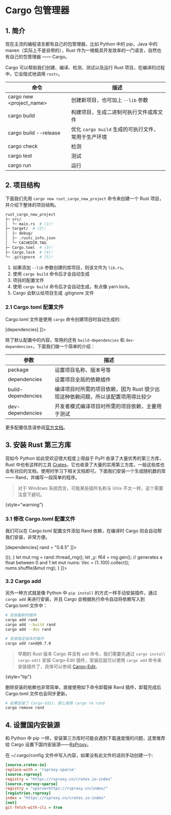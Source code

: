 # Cargo 包管理器

## 1. 简介

现在主流的编程语言都有自己的包管理器，比如 Python 中的 pip，Java 中的 maven（实际上不是自带的），Rust 作为一根极具开发效率的一门语言，自然也有自己的包管理器 —— Cargo。

Cargo 可以帮助我们创建、编译、检测、测试以及运行 Rust 项目，在编译的过程中，它会隐式地调用 `rustc`。

| 命令                       | 描述                                | 
|--------------------------|-----------------------------------|
| cargo new <project_name> | 创建新项目，也可加上 `--lib` 参数             |
| cargo build              | 构建项目，生成二进制可执行文件或库文件               |
| cargo build --release    | 优化 `cargo build` 生成的可执行文件，常用于生产环境 |
| cargo check              | 检测                                |
| cargo test               | 测试                                |
| cargo run                | 运行                                |

## 2. 项目结构

下面我们先用 `cargo new rust_cargo_new_project` 命令来创建一个 Rust 项目，并介绍下整体的项目结构。

```bash
rust_cargo_new_project
├─ src/
│  └─ main.rs  # (1)!
├─ target/  # (2)!
│  ├─ debug/
│  ├─ .rustc_info.json
│  └─ CACHEDIR.TAG
├─ Cargo.toml  # (3)!
├─ Cargo.lock  # (4)!
└─ .gitignore  # (5)!
```

  1. 如果添加 `--lib` 参数创建的库项目，则该文件为 `lib.rs`。
  2. 使用 `cargo build` 命令后才会自动生成
  3. 项目的配置文件
  4. 使用 `cargo build` 命令后才会自动生成，有点像 yarn.lock。
  5. Cargo 会默认给项目生成 .gitignore 文件


### 2.1 Cargo.toml 配置文件

Cargo.toml 文件是使用 `cargo` 命令创建项目时自动生成的:

<tabs>
<tab title="默认配置">
<code-block lang="ini">
<![CDATA[
[package]
name = "rust_cargo_new_project"
version = "0.1.0"
edition = "2021"

[dependencies]
]]>
</code-block>
</tab>
<tab title="样例配置">
<code-block lang="ini">
<![CDATA[
[package]
name = "rust_cargo_project"
version = "0.1.0"
edition = "2021"

[dependencies]
[build-dependencies]
[dev-dependencies]
]]>
</code-block>
</tab>
</tabs>


除了默认配置中的内容，常用的还有 `build-dependencies` 和 `dev-dependencies`，下面我们做一个简单的介绍：

| 参数                 | 描述                                          |
|--------------------|---------------------------------------------|
| package            | 设置项目名称、版本号等                                 |
| dependencies       | 设置项目全局的依赖插件                                 |
| build-dependencies | 编译项目时所需的项目依赖，因为 Rust 很少出现这种依赖问题，所以该配置项用得比较少 |
| dev-dependencies   | 开发者模式编译项目时所需的项目依赖，主要用于测试                    |


更多配置信息请参阅[官方文档](https://doc.rust-lang.org/cargo/reference/manifest.html)。

## 3. 安装 Rust 第三方库

现如今 Python 如此受欢迎很大程度上得益于 PyPI 收录了大量优秀的第三方库，Rust 中也有这样的工具 [Crates](https://crates.io)，它也收录了大量的实用第三方库，一般这些库也会有对应的文档，使用时学习下相关文档即可。下面我们安装一个生成随机数的库 —— Rand，并编写一段简单的程序。

> 对于 Windows 系统而言，可能某些插件名称与 Unix 不太一样，这个需要注意下避坑。
> 
{style="warning"}


### 3.1 修改 Cargo.toml 配置文件

我们可以在 Cargo.toml 配置文件添加 Rand 依赖，在编译时 Cargo 则会自动帮我们安装，非常方便。

<tabs>
<tab title="Cargo.toml">
<code-block lang="ini">
<![CDATA[
[package]
name = "rust_cargo_project"
version = "0.1.0"
edition = "2021"

[dependencies]
rand = "0.8.5"
]]>
</code-block>
</tab>
<tab title="Rand 库使用示例">
<code-block lang="typescript">
<![CDATA[
use rand::prelude::*;

fn main() {
    if rand::random() { // generates a boolean
        // Try printing a random unicode code point (probably a bad idea)!
        println!("char: {}", rand::random::<char>());
    }

    let mut rng = rand::thread_rng();
    let _y: f64 = rng.gen(); // generates a float between 0 and 1
    
    let mut nums: Vec<i32> = (1..100).collect();
    nums.shuffle(&mut rng);
}
]]>
</code-block>
</tab>
</tabs>

### 3.2 Cargo add

另外一种方式就是像 Python 中 `pip install` 的方式一样手动安装插件，通过 `cargo add` 来进行安装，并且 Cargo 会根据执行命令自动将依赖写入到 Cargo.toml 文件中：

```Bash
# 安装最新的插件
cargo add rand
cargo add --build rand
cargo add --dev rand

# 安装指定版本的插件
cargo add rand@0.7.0
```

> 早期的 Rust 版本 Cargo 并没有 `add` 命令，我们需要先通过 `cargo install cargo-edit` 安装 Cargo-Edit 插件，安装后就可以使用 `cargo add` 命令来安装插件了，具体可以参阅 [Cargo-Edit](https://github.com/killercup/cargo-edit/blob/master/README.md#available-subcommands)。
> 
{style="tip"}


删除安装的依赖也非常简单，直接使用如下命令卸载掉 Rand 插件，卸载完成后 Cargo.toml 文件也会同步更新。

```Bash
# 如果安装了 Cargo-Edit，那么使用 cargo rm rand
cargo remove rand
```

## 4. 设置国内安装源

和 Python 中 pip 一样，安装第三方库时可能会遇到下载速度慢的问题，这里推荐给 Cargo 设置下国内安装源——[RsProxy](https://rsproxy.cn)。

在 ~/.cargo/config 文件中写入内容，如果没有此文件的话则手动创建一个:

```Ini
[source.crates-io]
replace-with = 'rsproxy-sparse'
[source.rsproxy]
registry = "https://rsproxy.cn/crates.io-index"
[source.rsproxy-sparse]
registry = "sparse+https://rsproxy.cn/index/"
[registries.rsproxy]
index = "https://rsproxy.cn/crates.io-index"
[net]
git-fetch-with-cli = true
```
